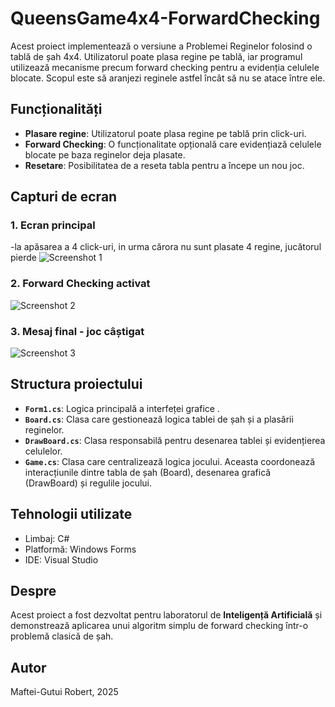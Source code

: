 # QueensGame4x4-ForwardChecking

Acest proiect implementează o versiune a Problemei Reginelor folosind o tablă de șah 4x4. Utilizatorul poate plasa regine pe tablă, iar programul utilizează mecanisme precum forward checking pentru a evidenția celulele blocate. Scopul este să aranjezi reginele astfel încât să nu se atace între ele.

## Funcționalități

- **Plasare regine**: Utilizatorul poate plasa regine pe tablă prin click-uri.
- **Forward Checking**: O funcționalitate opțională care evidențiază celulele blocate pe baza reginelor deja plasate.
- **Resetare**: Posibilitatea de a reseta tabla pentru a începe un nou joc.

## Capturi de ecran

### 1. Ecran principal 
-la apăsarea a 4 click-uri, in urma cărora nu sunt plasate 4 regine, jucătorul pierde
![Screenshot 1](Screenshot_1.png)

### 2. Forward Checking activat
![Screenshot 2](Screenshot_2.png)

### 3. Mesaj final - joc câștigat
![Screenshot 3](Screenshot_3.png)


## Structura proiectului

- **`Form1.cs`**: Logica principală a interfeței grafice .
- **`Board.cs`**: Clasa care gestionează logica tablei de șah și a plasării reginelor.
- **`DrawBoard.cs`**: Clasa responsabilă pentru desenarea tablei și evidențierea celulelor.
- **`Game.cs`**:  Clasa care centralizează logica jocului. Aceasta coordonează interacțiunile dintre tabla de șah (Board), desenarea grafică (DrawBoard) și regulile jocului.

## Tehnologii utilizate

- Limbaj: C#
- Platformă: Windows Forms
- IDE: Visual Studio

## Despre

Acest proiect a fost dezvoltat pentru laboratorul de **Inteligență Artificială** și demonstrează aplicarea unui algoritm simplu de forward checking într-o problemă clasică de șah.

## Autor

Maftei-Gutui Robert, 2025

